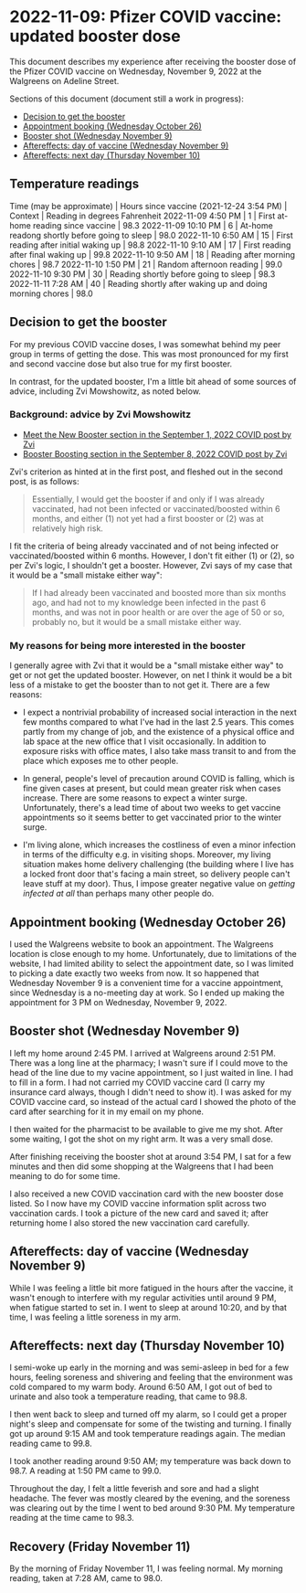 # 2022-11-09: Pfizer COVID vaccine: updated booster dose

This document describes my experience after receiving the booster dose
of the Pfizer COVID vaccine on Wednesday, November 9, 2022 at the
Walgreens on Adeline Street.

Sections of this document (document still a work in progress):

* [Decision to get the booster](#decision-to-get-the-booster)
* [Appointment booking (Wednesday October 26)](#appointment-booking-wednesday-october-26)
* [Booster shot (Wednesday November 9)](#booster-shot-wednesday-november-9)
* [Aftereffects: day of vaccine (Wednesday November 9)](#aftereffects-day-of-vaccine-wednesday-november-9)
* [Aftereffects: next day (Thursday November 10)](#aftereffects-next-day-thursday-november-10)

## Temperature readings

Time (may be approximate) | Hours since vaccine (2021-12-24 3:54 PM) | Context | Reading in degrees Fahrenheit
2022-11-09 4:50 PM | 1 | First at-home reading since vaccine | 98.3
2022-11-09 10:10 PM | 6 | At-home readong shortly before going to sleep | 98.0
2022-11-10 6:50 AM | 15 | First reading after initial waking up | 98.8
2022-11-10 9:10 AM | 17 | First reading after final waking up | 99.8
2022-11-10 9:50 AM | 18 | Reading after morning chores | 98.7
2022-11-10 1:50 PM | 21 | Random afternoon reading | 99.0
2022-11-10 9:30 PM | 30 | Reading shortly before going to sleep | 98.3
2022-11-11 7:28 AM | 40 | Reading shortly after waking up and doing morning chores | 98.0

## Decision to get the booster

For my previous COVID vaccine doses, I was somewhat behind my peer
group in terms of getting the dose. This was most pronounced for my
first and second vaccine dose but also true for my first booster.

In contrast, for the updated booster, I'm a little bit ahead of some
sources of advice, including Zvi Mowshowitz, as noted below.

### Background: advice by Zvi Mowshowitz

* [Meet the New Booster section in the September 1, 2022 COVID post by Zvi](https://www.lesswrong.com/posts/tdsnP3nagQwjib3eg/covid-9-1-22-meet-the-new-booster#Meet_the_New_Booster)
* [Booster Boosting section in the September 8, 2022 COVID post by Zvi](https://www.lesswrong.com/posts/PXyBqrHfx3hNvApdn/covid-9-8-22-booster-boosting#Booster_Boosting)

Zvi's criterion as hinted at in the first post, and fleshed out in the
second post, is as follows:

> Essentially, I would get the booster if and only if I was already
> vaccinated, had not been infected or vaccinated/boosted within 6
> months, and either (1) not yet had a first booster or (2) was at
> relatively high risk.

I fit the criteria of being already vaccinated and of not being
infected or vaccinated/boosted within 6 months. However, I don't fit
either (1) or (2), so per Zvi's logic, I shouldn't get a
booster. However, Zvi says of my case that it would be a "small
mistake either way":

> If I had already been vaccinated and boosted more than six months
> ago, and had not to my knowledge been infected in the past 6 months,
> and was not in poor health or are over the age of 50 or so, probably
> no, but it would be a small mistake either way.

### My reasons for being more interested in the booster

I generally agree with Zvi that it would be a "small mistake either
way" to get or not get the updated booster. However, on net I think it
would be a bit less of a mistake to get the booster than to not get
it. There are a few reasons:

* I expect a nontrivial probability of increased social interaction in
  the next few months compared to what I've had in the last 2.5
  years. This comes partly from my change of job, and the existence of
  a physical office and lab space at the new office that I visit
  occasionally. In addition to exposure risks with office mates, I
  also take mass transit to and from the place which exposes me to
  other people.

* In general, people's level of precaution around COVID is falling,
  which is fine given cases at present, but could mean greater risk
  when cases increase. There are some reasons to expect a winter
  surge. Unfortunately, there's a lead time of about two weeks to get
  vaccine appointments so it seems better to get vaccinated prior to
  the winter surge.

* I'm living alone, which increases the costliness of even a minor
  infection in terms of the difficulty e.g. in visiting
  shops. Moreover, my living situation makes home delivery challenging
  (the building where I live has a locked front door that's facing a
  main street, so delivery people can't leave stuff at my door). Thus,
  I impose greater negative value on *getting infected at all* than
  perhaps many other people do.

## Appointment booking (Wednesday October 26)

I used the Walgreens website to book an appointment. The Walgreens
location is close enough to my home. Unfortunately, due to limitations
of the website, I had limited ability to select the appointment date,
so I was limited to picking a date exactly two weeks from now. It so
happened that Wednesday November 9 is a convenient time for a vaccine
appointment, since Wednesday is a no-meeting day at work. So I ended
up making the appointment for 3 PM on Wednesday, November 9, 2022.

## Booster shot (Wednesday November 9)

I left my home around 2:45 PM. I arrived at Walgreens around 2:51
PM. There was a long line at the pharmacy; I wasn't sure if I could
move to the head of the line due to my vacine appointment, so I just
waited in line. I had to fill in a form. I had not carried my COVID
vaccine card (I carry my insurance card always, though I didn't need
to show it). I was asked for my COVID vaccine card, so instead of the
actual card I showed the photo of the card after searching for it in
my email on my phone.

I then waited for the pharmacist to be available to give me my
shot. After some waiting, I got the shot on my right arm. It was a
very small dose.

After finishing receiving the booster shot at around 3:54 PM, I sat
for a few minutes and then did some shopping at the Walgreens that I
had been meaning to do for some time.

I also received a new COVID vaccination card with the new booster dose
listed. So I now have my COVID vaccine information split across two
vaccination cards. I took a picture of the new card and saved it;
after returning home I also stored the new vaccination card carefully.

## Aftereffects: day of vaccine (Wednesday November 9)

While I was feeling a little bit more fatigued in the hours after the
vaccine, it wasn't enough to interfere with my regular activities
until around 9 PM, when fatigue started to set in. I went to sleep at
around 10:20, and by that time, I was feeling a little soreness in my
arm.

## Aftereffects: next day (Thursday November 10)

I semi-woke up early in the morning and was semi-asleep in bed for a
few hours, feeling soreness and shivering and feeling that the
environment was cold compared to my warm body. Around 6:50 AM, I got
out of bed to urinate and also took a temperature reading, that came
to 98.8.

I then went back to sleep and turned off my alarm, so I could get a
proper night's sleep and compensate for some of the twisting and
turning. I finally got up around 9:15 AM and took temperature readings
again. The median reading came to 99.8.

I took another reading around 9:50 AM; my temperature was back down to
98.7. A reading at 1:50 PM came to 99.0.

Throughout the day, I felt a little feverish and sore and had a slight
headache. The fever was mostly cleared by the evening, and the
soreness was clearing out by the time I went to bed around 9:30 PM. My
temperature reading at the time came to 98.3.

## Recovery (Friday November 11)

By the morning of Friday November 11, I was feeling normal. My morning
reading, taken at 7:28 AM, came to 98.0.
